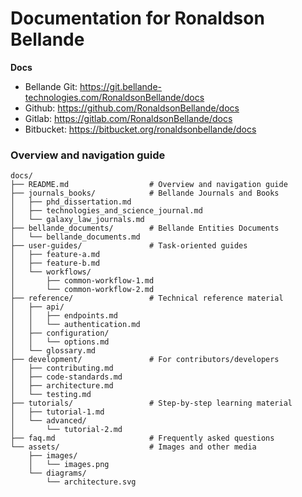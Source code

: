 # Documentation for Ronaldson Bellande

**Docs**
- Bellande Git: https://git.bellande-technologies.com/RonaldsonBellande/docs
- Github: https://github.com/RonaldsonBellande/docs
- Gitlab: https://gitlab.com/RonaldsonBellande/docs
- Bitbucket: https://bitbucket.org/ronaldsonbellande/docs

### Overview and navigation guide
```
docs/
├── README.md                  # Overview and navigation guide
├── journals_books/            # Bellande Journals and Books
│   ├── phd_dissertation.md
│   ├── technologies_and_science_journal.md
│   └── galaxy_law_journals.md
├── bellande_documents/        # Bellande Entities Documents
│   └── bellande_documents.md
├── user-guides/               # Task-oriented guides
│   ├── feature-a.md
│   ├── feature-b.md
│   └── workflows/
│       ├── common-workflow-1.md
│       └── common-workflow-2.md
├── reference/                 # Technical reference material
│   ├── api/
│   │   ├── endpoints.md
│   │   └── authentication.md
│   ├── configuration/
│   │   └── options.md
│   └── glossary.md
├── development/               # For contributors/developers
│   ├── contributing.md
│   ├── code-standards.md
│   ├── architecture.md
│   └── testing.md
├── tutorials/                 # Step-by-step learning material
│   ├── tutorial-1.md
│   └── advanced/
│       └── tutorial-2.md
├── faq.md                     # Frequently asked questions
└── assets/                    # Images and other media
    ├── images/
    │   └── images.png
    └── diagrams/
        └── architecture.svg
```
